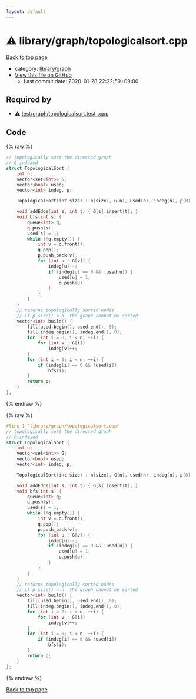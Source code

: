 ```yaml
---
layout: default
---
```


<!-- mathjax config similar to math.stackexchange -->
<script type="text/javascript" async
  src="https://cdnjs.cloudflare.com/ajax/libs/mathjax/2.7.5/MathJax.js?config=TeX-MML-AM_CHTML">
</script>
<script type="text/x-mathjax-config">
  MathJax.Hub.Config({
    TeX: { equationNumbers: { autoNumber: "AMS" }},
    tex2jax: {
      inlineMath: [ ['$','$'] ],
      processEscapes: true
    },
    "HTML-CSS": { matchFontHeight: false },
    displayAlign: "left",
    displayIndent: "2em"
  });
</script>

<script type="text/javascript" src="https://cdnjs.cloudflare.com/ajax/libs/jquery/3.4.1/jquery.min.js"></script>
<script src="https://cdn.jsdelivr.net/npm/jquery-balloon-js@1.1.2/jquery.balloon.min.js" integrity="sha256-ZEYs9VrgAeNuPvs15E39OsyOJaIkXEEt10fzxJ20+2I=" crossorigin="anonymous"></script>
<script type="text/javascript" src="../../../assets/js/copy-button.js"></script>
<link rel="stylesheet" href="../../../assets/css/copy-button.css" />


# :warning: library/graph/topologicalsort.cpp

<a href="../../../index.html">Back to top page</a>

* category: <a href="../../../index.html#c5878b56724fd1eb9362c2254e5c362f">library/graph</a>
* <a href="{{ site.github.repository_url }}/blob/master/library/graph/topologicalsort.cpp">View this file on GitHub</a>
    - Last commit date: 2020-01-28 22:22:59+09:00




## Required by

* :warning: <a href="../../test/graph/topologicalsort.test_.cpp.html">test/graph/topologicalsort.test_.cpp</a>


## Code

<a id="unbundled"></a>
{% raw %}
```cpp
// topologically sort the directed graph
// 0-indexed
struct TopologicalSort {
    int n;
    vector<set<int>> G;
    vector<bool> used;
    vector<int> indeg, p;

    TopologicalSort(int size) : n(size), G(n), used(n), indeg(n), p(0) {}

    void addEdge(int s, int t) { G[s].insert(t); }
    void bfs(int s) {
        queue<int> q;
        q.push(s);
        used[s] = 1;
        while (!q.empty()) {
            int v = q.front();
            q.pop();
            p.push_back(v);
            for (int u : G[v]) {
                indeg[u]--;
                if (indeg[u] == 0 && !used[u]) {
                    used[u] = 1;
                    q.push(u);
                }
            }
        }
    }
    // returns topologically sorted nodes
    // if p.size() < n, the graph cannot be sorted
    vector<int> build() {
        fill(used.begin(), used.end(), 0);
        fill(indeg.begin(), indeg.end(), 0);
        for (int i = 0; i < n; ++i) {
            for (int v : G[i])
                indeg[v]++;
        }
        for (int i = 0; i < n; ++i) {
            if (indeg[i] == 0 && !used[i])
                bfs(i);
        }
        return p;
    }
};
```
{% endraw %}

<a id="bundled"></a>
{% raw %}
```cpp
#line 1 "library/graph/topologicalsort.cpp"
// topologically sort the directed graph
// 0-indexed
struct TopologicalSort {
    int n;
    vector<set<int>> G;
    vector<bool> used;
    vector<int> indeg, p;

    TopologicalSort(int size) : n(size), G(n), used(n), indeg(n), p(0) {}

    void addEdge(int s, int t) { G[s].insert(t); }
    void bfs(int s) {
        queue<int> q;
        q.push(s);
        used[s] = 1;
        while (!q.empty()) {
            int v = q.front();
            q.pop();
            p.push_back(v);
            for (int u : G[v]) {
                indeg[u]--;
                if (indeg[u] == 0 && !used[u]) {
                    used[u] = 1;
                    q.push(u);
                }
            }
        }
    }
    // returns topologically sorted nodes
    // if p.size() < n, the graph cannot be sorted
    vector<int> build() {
        fill(used.begin(), used.end(), 0);
        fill(indeg.begin(), indeg.end(), 0);
        for (int i = 0; i < n; ++i) {
            for (int v : G[i])
                indeg[v]++;
        }
        for (int i = 0; i < n; ++i) {
            if (indeg[i] == 0 && !used[i])
                bfs(i);
        }
        return p;
    }
};
```
{% endraw %}

<a href="../../../index.html">Back to top page</a>

